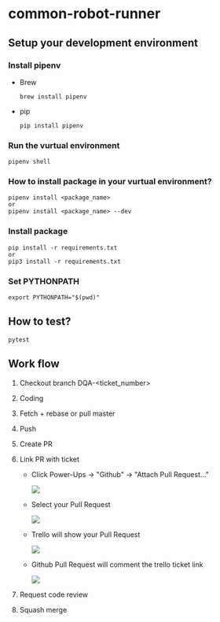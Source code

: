 # common-robot-runner

## Setup your development environment
### Install  pipenv
* Brew
    ```
    brew install pipenv
    ```
* pip
    ```
    pip install pipenv
    ```

### Run the vurtual environment
```
pipenv shell
```

### How to install package in your vurtual environment?
```
pipenv install <package_name>
or
pipenv install <package_name> --dev
```

### Install package
```
pip install -r requirements.txt
or
pip3 install -r requirements.txt
```

### Set PYTHONPATH
```
export PYTHONPATH="$(pwd)"
```

## How to test?
```
pytest
```

## Work flow
1. Checkout branch DQA-<ticket_number>
2. Coding
3. Fetch + rebase or pull master
4. Push
5. Create PR
6. Link PR with ticket
    * Click Power-Ups ->  "Github" -> "Attach Pull Request..."

        ![](https://i.imgur.com/Wuf10eL.png)
    * Select your Pull Request

        ![](https://i.imgur.com/aZwCyfy.png)

    * Trello will show your Pull Request

        ![](https://i.imgur.com/fzCKZlE.png)
    * Github Pull Request will comment the trello ticket link

        ![](https://i.imgur.com/Scsyne2.png)

7. Request code review
8. Squash merge
